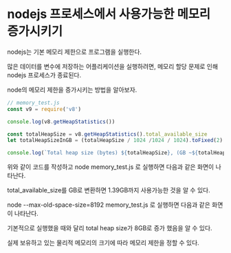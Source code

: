 # nodejs 프로세스에서 사용가능한 메모리 증가시키기

nodejs는 기본 메모리 제한으로 프로그램을 실행한다.

많은 데이터를 변수에 저장하는 어플리케이션을 실행하려면, 메모리 할당 문제로 인해 nodejs 프로세스가 종료된다.

node의 메모리 제한을 증가시키는 방법을 알아보자.

```js
// memory_test.js
const v9 = require('v8')

console.log(v8.getHeapStatistics())

const totalHeapSize = v8.getHeapStatistics().total_available_size
let totalHeapSizeInGB = (totalHeapSize / 1024 /1024 / 1024).toFixed(2)

console.log(`Total heap size (bytes) ${totalHeapSize}, (GB ~${totalHeapSizeInGB})`)
```

위와 같이 코드를 작성하고 
node memory_test.js 로 실행하면 다음과 같은 화면이 나타난다.

total_available_size를 GB로 변환하면 1.39GB까지 사용가능한 것을 알 수 있다.


node --max-old-space-size=8192 memory_test.js 로 실행하면 다음과 같은 화면이 나타난다.

기본적으로 실행했을 때와 달리 total heap size가 8GB로 증가 했음을 알 수 있다.

실제 보유하고 있는 물리적 메모리의 크기에 따라 메모리 제한을 정할 수 있다.
